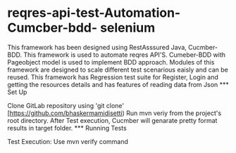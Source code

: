# reqres-api-test-Automation-Cumcber-bdd- selenium


This framework has been designed using RestAsssured Java, Cucmber-BDD.
This framework is used to automate reqres API'S.
Cumeber-BDD with Pageobject model is used to implement BDD approach.
Modules of this framework are designed to scale different test scenarious eaisly and can be reused.
This framework has Regression test suite for Register, Login and getting the resources details and has features of reading data from Json
*** Set Up

Clone GitLab repository using 'git clone' [https://github.com/bhaskermamidisetti)
Run mvn veriy from the project's root directory.
After Test execution, Cucmber will genarate pretty format results in target folder. 
*** Running Tests

Test Execution:
Use mvn verify command
